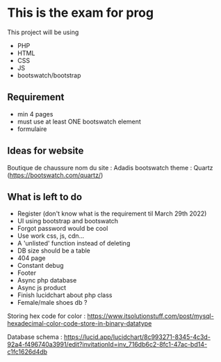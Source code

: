 # This is the exam for prog
This project will be using
- PHP
- HTML
- CSS
- JS
- bootswatch/bootstrap

## Requirement
- min 4 pages
- must use at least ONE bootswatch element
- formulaire

## Ideas for website
Boutique de chaussure
nom du site : Adadis
bootswatch theme : Quartz (https://bootswatch.com/quartz/)

## What is left to do 
- Register  (don't know what is the requirement til March 29th 2022)
- UI using bootstrap and bootswatch
- Forgot password would be cool
- Use work css, js, cdn...
- A 'unlisted' function instead of deleting
- DB size should be a table
- 404 page
- Constant debug
- Footer
- Async php database
- Async js product
- Finish lucidchart about php class
- Female/male shoes db ?


Storing hex code for color : https://www.itsolutionstuff.com/post/mysql-hexadecimal-color-code-store-in-binary-datatype

Database schema : https://lucid.app/lucidchart/8c993271-8345-4c3d-92a4-f496740a3991/edit?invitationId=inv_716db6c2-8fc1-47ac-bd14-c1fc1626d4db